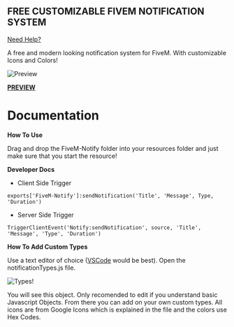 ## **FREE CUSTOMIZABLE FIVEM NOTIFICATION SYSTEM**

[Need Help?](https://discord.com/channels/1049007485966622770/1049036704905969684)

A free and modern looking notification system for FiveM. With customizable Icons and Colors!

![Preview](https://forum-cfx-re.akamaized.net/original/5X/a/3/d/4/a3d4cbe79b74cd4a8ba24fd2bee43e54e2dd0d2d.png)

[**PREVIEW**](https://youtu.be/QcWDzXs2TKU?si=vR4v8IdI8oqrSqPh)

# Documentation

**How To Use**

Drag and drop the FiveM-Notify folder into your resources folder and just make sure that you start the resource!

**Developer Docs**

- Client Side Trigger

`exports['FiveM-Notify']:sendNotification('Title', 'Message', Type, 'Duration')`

- Server Side Trigger

`TriggerClientEvent('Notify:sendNotification', source, 'Title', 'Message', 'Type', 'Duration')`

**How To Add Custom Types**

Use a text editor of choice ([VSCode](https://code.visualstudio.com/download) would be best). Open the notificationTypes.js file.

![Types!](https://forum-cfx-re.akamaized.net/original/5X/4/3/1/0/4310599bad7444e3d648bc25b475be07d9dfd55e.png)

You will see this object. Only recomended to edit if you understand basic Javascript Objects. From there you can add on your own custom types. All icons are from Google Icons which is explained in the file and the colors use Hex Codes.
